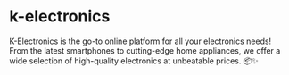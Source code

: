 # k-electronics
K-Electronics is the go-to online platform for all your electronics needs! From the latest smartphones to cutting-edge home appliances, we offer a wide selection of high-quality electronics at unbeatable prices. 📦✨
